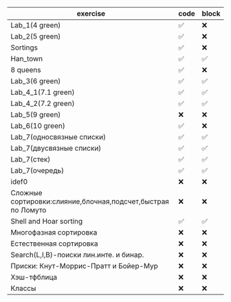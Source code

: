 | exercise | code | block | 
| ------------- | ------------- | ------------- |
| Lab_1(4 green) | :white_check_mark:| :x:  |
| Lab_2(5 green) | :white_check_mark: | :x:  | 
| Sortings |:white_check_mark: | :x:  |
| Han_town |:white_check_mark: | :white_check_mark:  |
| 8 queens|:white_check_mark:  | :x:  |
| Lab_3(6 green) |:white_check_mark:  | :white_check_mark:  |
| Lab_4_1(7.1 green) |:white_check_mark:| :white_check_mark:  |
| Lab_4_2(7.2 green) |:white_check_mark:  | :white_check_mark:  |
| Lab_5(9 green) | :x:| :x:  | 
| Lab_6(10 green) |:white_check_mark: | :x:  |
| Lab_7(односвязные списки) | :white_check_mark:| :white_check_mark:  |
| Lab_7(двусвязные списки) | :white_check_mark:| :white_check_mark:  |
| Lab_7(стек) | :white_check_mark: | :white_check_mark:  |
| Lab_7(очередь) |:white_check_mark:  | :white_check_mark:  |
| idef0|:x:  | :x:  | 
| Сложные сортировки:слияние,блочная,подсчет,быстрая по Ломуто|:x: | :x:  |
| Shell and Hoar sorting|:white_check_mark: | :white_check_mark:  |
| Многофазная сортировка|:x:  | :x:  |
| Естественная сортировка|:x:  | :x:  |
|Search(L,I,B)-поиски лин.инте. и бинар.| :x:   | :x:  |
| Приски: Кнут-Моррис-Пратт и Бойер-Мур|:x:  | :x:  |
| Хэш-тфблица|:x:  | :x:  |
| Классы|:x:  | :x:  |